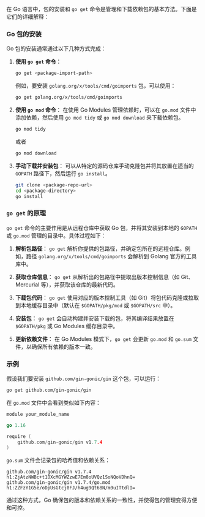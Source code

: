 在 Go 语言中，包的安装和 `go get` 命令是管理和下载依赖包的基本方法。下面是它们的详细解释：

### Go 包的安装

Go 包的安装通常通过以下几种方式完成：

1. **使用 `go get` 命令**：
   ```sh
   go get <package-import-path>
   ```
   例如，要安装 `golang.org/x/tools/cmd/goimports` 包，可以使用：
   ```sh
   go get golang.org/x/tools/cmd/goimports
   ```

2. **使用 `go mod` 命令**：
   在使用 Go Modules 管理依赖时，可以在 `go.mod` 文件中添加依赖，然后使用 `go mod tidy` 或 `go mod download` 来下载依赖包。
   ```sh
   go mod tidy
   ```
   或者
   ```sh
   go mod download
   ```

3. **手动下载并安装包**：
   可以从特定的源码仓库手动克隆包并将其放置在适当的 `GOPATH` 路径下，然后运行 `go install`。
   ```sh
   git clone <package-repo-url>
   cd <package-directory>
   go install
   ```

### `go get` 的原理

`go get` 命令的主要作用是从远程仓库中获取 Go 包，并将其安装到本地的 `GOPATH` 或 `go.mod` 管理的目录中。具体过程如下：

1. **解析包路径**：
   `go get` 解析你提供的包路径，并确定包所在的远程仓库。例如，路径 `golang.org/x/tools/cmd/goimports` 会解析到 Golang 官方的工具库中。

2. **获取仓库信息**：
   `go get` 从解析出的包路径中提取出版本控制信息（如 Git、Mercurial 等），并获取该仓库的最新代码。

3. **下载包代码**：
   `go get` 使用对应的版本控制工具（如 Git）将包代码克隆或拉取到本地缓存目录中（默认在 `$GOPATH/pkg/mod` 或 `$GOPATH/src` 中）。

4. **安装包**：
   `go get` 会自动构建并安装下载的包，将其编译结果放置在 `$GOPATH/pkg` 或 Go Modules 缓存目录中。

5. **更新依赖文件**：
   在 Go Modules 模式下，`go get` 会更新 `go.mod` 和 `go.sum` 文件，以确保所有依赖的版本一致。

### 示例

假设我们要安装 `github.com/gin-gonic/gin` 这个包，可以运行：
```sh
go get github.com/gin-gonic/gin
```

在 `go.mod` 文件中会看到类似如下内容：
```go
module your_module_name

go 1.16

require (
    github.com/gin-gonic/gin v1.7.4
)
```

`go.sum` 文件会记录包的哈希值和依赖关系：
```plaintext
github.com/gin-gonic/gin v1.7.4 h1:ZjAtzNWBc+t1OXcMGYWZzwE7Em8oUVQz1SoNQoVDhnQ=
github.com/gin-gonic/gin v1.7.4/go.mod h1:ZZFzY1G5e/oDpUsGtcj0FJ/h4ug9Qt68N/m9uITtdlI=
```

通过这种方式，Go 确保包的版本和依赖关系的一致性，并使得包的管理变得方便和可控。